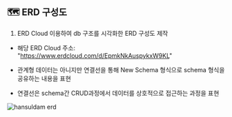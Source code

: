 ## 🗺 ERD 구성도

1. ERD Cloud 이용하여 db 구조를 시각화한 ERD 구성도 제작

- 해당 ERD Cloud 주소: "https://www.erdcloud.com/d/EpmkNkAuspykxW9KL"

- 관계형 데이터는 아니지만 연결선을 통해 New Schema 형식으로 schema 형식을 공유하는 내용을 표현

- 연결선은 schema간 CRUD과정에서 데이터를 상호적으로 접근하는 과정을 표현

![hansuldam erd](https://user-images.githubusercontent.com/113425416/205111660-6f5befc9-1294-4ac4-976a-dc9b884e1fe2.png)